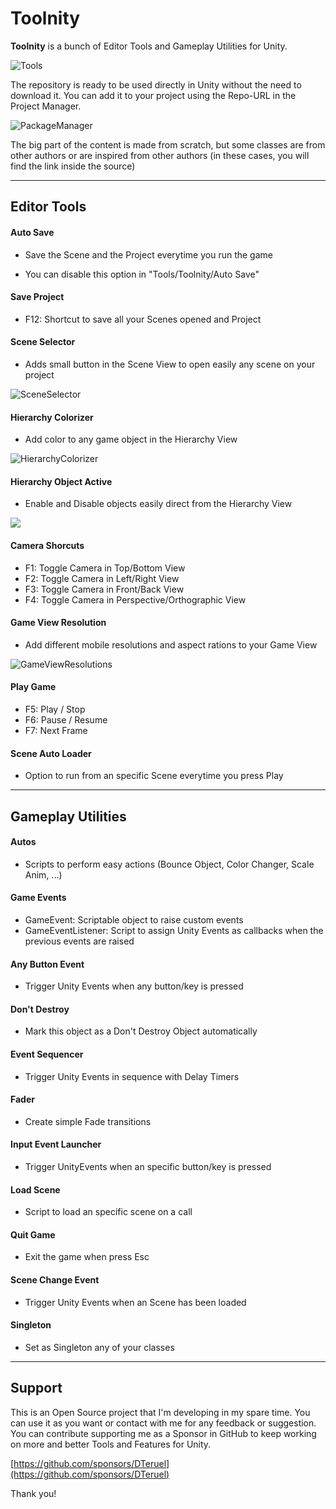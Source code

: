 # Toolnity

**Toolnity** is a bunch of Editor Tools and Gameplay Utilities for Unity.

![Tools](Screenshots/Tools.png)

The repository is ready to be used directly in Unity without the need to download it. You can add it to your project using the Repo-URL in the Project Manager.

![PackageManager](Screenshots/PackageManager.pnge)

The big part of the content is made from scratch, but some classes are from other authors or are inspired from other authors (in these cases, you will find the link inside the source)

--------------------------------
## Editor Tools

  #### Auto Save
   * Save the Scene and the Project everytime you run the game

   * You can disable this option in "Tools/Toolnity/Auto Save"

  #### Save Project
   * F12: Shortcut to save all your Scenes opened and Project

  #### Scene Selector
   * Adds small button in the Scene View to open easily any scene on your project
   
![SceneSelector](Screenshots/SceneSelector.png)

  #### Hierarchy Colorizer
   * Add color to any game object in the Hierarchy View
   
![HierarchyColorizer](Screenshots/HierarchyColorizer.png)

  #### Hierarchy Object Active
   * Enable and Disable objects easily direct from the Hierarchy View
   
![](Screenshots/HierarchyObjectActive.png)

  #### Camera Shorcuts
   * F1: Toggle Camera in Top/Bottom View
   * F2: Toggle Camera in Left/Right View
   * F3: Toggle Camera in Front/Back View
   * F4: Toggle Camera in Perspective/Orthographic View

  #### Game View Resolution
   * Add different mobile resolutions and aspect rations to your Game View
   
![GameViewResolutions](Screenshots/GameViewResolutions.png)

  #### Play Game
   * F5: Play / Stop
   * F6: Pause / Resume
   * F7: Next Frame 

  #### Scene Auto Loader
   * Option to run from an specific Scene everytime you press Play

--------------------------------
## Gameplay Utilities

  #### Autos
   * Scripts to perform easy actions (Bounce Object, Color Changer, Scale Anim, ...)

  #### Game Events
   * GameEvent: Scriptable object to raise custom events
   * GameEventListener: Script to assign Unity Events as callbacks when the previous events are raised

  #### Any Button Event
   * Trigger Unity Events when any button/key is pressed

  #### Don't Destroy
   * Mark this object as a Don't Destroy Object automatically

  #### Event Sequencer
   * Trigger Unity Events in sequence with Delay Timers

  #### Fader
   * Create simple Fade transitions

  #### Input Event Launcher
   * Trigger UnityEvents when an specific button/key is pressed

  #### Load Scene
   * Script to load an specific scene on a call

  #### Quit Game
   * Exit the game when press Esc

  #### Scene Change Event
   * Trigger Unity Events when an Scene has been loaded

  #### Singleton
   * Set as Singleton any of your classes


--------------------------------
## Support
This is an Open Source project that I'm developing in my spare time. You can use it as you want or contact with me for any feedback or suggestion.
You can contribute supporting me as a Sponsor in GitHub to keep working on more and better Tools and Features for Unity.

[https://github.com/sponsors/DTeruel](https://github.com/sponsors/DTeruel)

Thank you!

